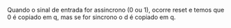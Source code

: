 Quando o sinal de entrada for assincrono (0 ou 1), ocorre reset e temos que 0 é copiado em q, mas se for sincrono o d é copiado em q.

